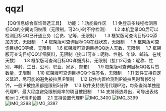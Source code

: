 # qqzl
【QQ信息综合查询筛选工具】  
功能：
1.功能操作区
    1.1 免登录多线程检测目标QQ的空间访问权限（无限制，可24小时不停检测）
    1.2 本机登录QQ后可以检测目标QQ已开通业务（会员、钻等，无限制）
    1.3 框架版可查询目标QQ添加方式，无限制
    1.4 框架版可查询目标QQ在线状态，无限制
    1.5 框架版可查询目标QQ等级，无限制
    1.6 框架版可查询目标QQ达人天数，无限制
    1.7 框架版可查询目标QQ详细资料，无限制（接口1可查：昵称、性别、年龄、邮箱、在线天数）
    1.8 框架版可查询目标QQ详细资料，无限制（接口2可查：昵称、性别、年龄、生日、公司、职业、家乡、邮箱）
    1.9 框架版可查询目标QQ名片赞数量，无限制
    1.10 框架版可查询目标QQ个性签名，无限制
    1.11 软件支持自定义延迟，尽可能的避免被拉黑IP限制
    1.12 软件内置检测到IP被拉黑时暂停5分钟，一般IP被拉黑都是限制5分钟
    1.13 软件支持使用代理IP池，每条查询单独是代理IP，最大程度避免限制频率的项目被限制
    1.14 支持筛选导出，可导出表格和txt
2.代理IP设置
    2.1 支持设置代理IP
![IMG_3400](https://github.com/user-attachments/assets/b761fd8d-8df4-4ab6-93a1-a4919fbf28f5)
![IMG_3399](https://github.com/user-attachments/assets/9c7c1321-a58d-4cc3-9304-c257bfe47852)
![IMG_3398](https://github.com/user-attachments/assets/c6b3fa9f-b25b-4e12-92b3-9118c23c2944)
![IMG_3397](https://github.com/user-attachments/assets/088e1e55-f9d6-49c3-9871-2ae840ed437f)


